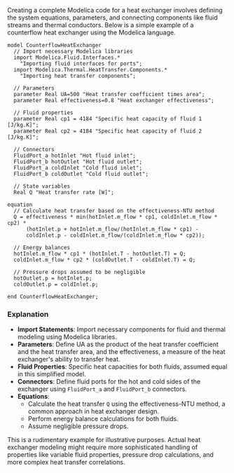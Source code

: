 Creating a complete Modelica code for a heat exchanger involves defining the system equations, parameters, and connecting components like fluid streams and thermal conductors. Below is a simple example of a counterflow heat exchanger using the Modelica language.

```modelica
model CounterflowHeatExchanger
  // Import necessary Modelica libraries
  import Modelica.Fluid.Interfaces.*
    "Importing fluid interfaces for ports";
  import Modelica.Thermal.HeatTransfer.Components.*
    "Importing heat transfer components";

  // Parameters
  parameter Real UA=500 "Heat transfer coefficient times area";
  parameter Real effectiveness=0.8 "Heat exchanger effectiveness";

  // Fluid properties
  parameter Real cp1 = 4184 "Specific heat capacity of fluid 1 [J/kg.K]";
  parameter Real cp2 = 4184 "Specific heat capacity of fluid 2 [J/kg.K]";

  // Connectors
  FluidPort_a hotInlet "Hot fluid inlet";
  FluidPort_b hotOutlet "Hot fluid outlet";
  FluidPort_a coldInlet "Cold fluid inlet";
  FluidPort_b coldOutlet "Cold fluid outlet";

  // State variables
  Real Q "Heat transfer rate [W]";

equation 
  // Calculate heat transfer based on the effectiveness-NTU method
  Q = effectiveness * min(hotInlet.m_flow * cp1, coldInlet.m_flow * cp2) * 
      (hotInlet.p + hotInlet.m_flow/(hotInlet.m_flow * cp1) - 
      coldInlet.p - coldInlet.m_flow/(coldInlet.m_flow * cp2));

  // Energy balances
  hotInlet.m_flow * cp1 * (hotInlet.T - hotOutlet.T) = Q;
  coldInlet.m_flow * cp2 * (coldOutlet.T - coldInlet.T) = Q;

  // Pressure drops assumed to be negligible
  hotOutlet.p = hotInlet.p;
  coldOutlet.p = coldInlet.p;

end CounterflowHeatExchanger;
```

### Explanation

- **Import Statements**: Import necessary components for fluid and thermal modeling using Modelica libraries.
- **Parameters**: Define UA as the product of the heat transfer coefficient and the heat transfer area, and the effectiveness, a measure of the heat exchanger's ability to transfer heat.
- **Fluid Properties**: Specific heat capacities for both fluids, assumed equal in this simplified model.
- **Connectors**: Define fluid ports for the hot and cold sides of the exchanger using `FluidPort_a` and `FluidPort_b` connectors.
- **Equations**: 
  - Calculate the heat transfer `Q` using the effectiveness-NTU method, a common approach in heat exchanger design.
  - Perform energy balance calculations for both fluids.
  - Assume negligible pressure drops.
  
This is a rudimentary example for illustrative purposes. Actual heat exchanger modeling might require more sophisticated handling of properties like variable fluid properties, pressure drop calculations, and more complex heat transfer correlations.
